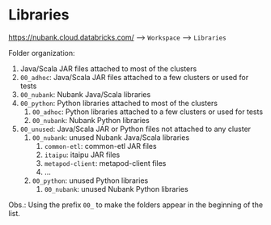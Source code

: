 # Libraries

https://nubank.cloud.databricks.com/ --> `Workspace` --> `Libraries`

Folder organization:

1. Java/Scala JAR files attached to most of the clusters
1. `00_adhoc`: Java/Scala JAR files attached to a few clusters or used for tests
1. `00_nubank`: Nubank Java/Scala libraries
1. `00_python`: Python libraries attached to most of the clusters
    1. `00_adhoc`: Python libraries attached to a few clusters or used for tests
    1. `00_nubank`: Nubank Python libraries
1. `00_unused`: Java/Scala JAR or Python files not attached to any cluster
    1. `00_nubank`: unused Nubank Java/Scala libraries
        1. `common-etl`: common-etl JAR files
        1. `itaipu`: itaipu JAR files
        1. `metapod-client`: metapod-client files
        1. ...
    1. `00_python`: unused Python libraries
        1. `00_nubank`: unused Nubank Python libraries


Obs.: Using the prefix `00_` to make the folders appear in the beginning of the list.
